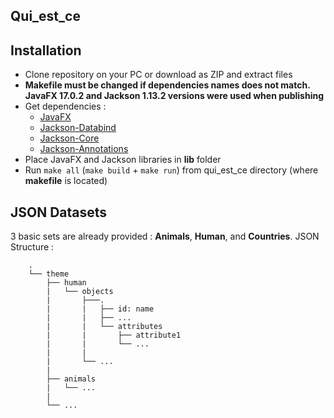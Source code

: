 ## Qui_est_ce

## Installation
* Clone repository on your PC or download as ZIP and extract files
* **Makefile must be changed if dependencies names does not match. JavaFX 17.0.2 and Jackson 1.13.2 versions were used when publishing**
* Get dependencies :
  - [JavaFX](https://gluonhq.com/products/javafx/)
  - [Jackson-Databind](https://mvnrepository.com/artifact/com.fasterxml.jackson.core/jackson-databind)
  - [Jackson-Core](https://mvnrepository.com/artifact/com.fasterxml.jackson.core/jackson-core)
  - [Jackson-Annotations](https://mvnrepository.com/artifact/com.fasterxml.jackson.core/jackson-annotations)
* Place JavaFX and Jackson libraries in **lib** folder
* Run `make all` (`make build` + `make run`) from qui_est_ce directory (where **makefile** is located)

## JSON Datasets
3 basic sets are already provided : **Animals**, **Human**, and **Countries**.
JSON Structure :

```
    .
    └── theme
        ├── human
        |   └── objects
        |       ├───.
        |       |   ├── id: name
        |       |   ├── ...
        |       |   └── attributes
        |       |       ├── attribute1
        |       |       └── ...
        |       |
        |       └── ...
        |
        ├── animals
        |   └── ...
        |   
        └── ...
```
